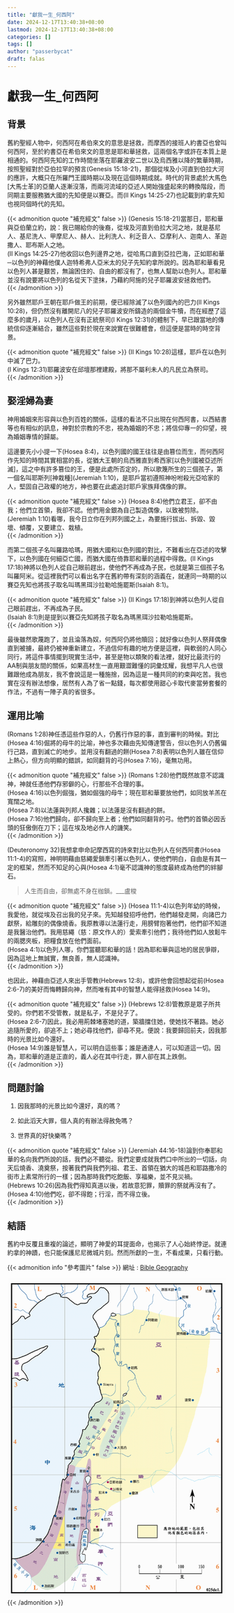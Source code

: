 ```yaml
---
title: "獻我一生_何西阿"
date: 2024-12-17T13:40:38+08:00
lastmod: 2024-12-17T13:40:38+08:00
categories: []
tags: []
author: "passerbycat"
draft: falas
---
```


# 獻我一生_何西阿

## 背景

舊約聖經人物中，何西阿在希伯來文的意思是拯救，而摩西的接班人約書亞也曾叫何西阿，至於約書亞在希伯來文的意思是耶和華拯救，這兩個名字或許在本質上是相通的。何西阿先知的工作時間坐落在耶羅波安二世以及烏西雅以降的繁華時期，按照聖經對於亞伯拉罕的預言(Genesis 15:18-21)，那個從埃及小河直到伯拉大河的應許，大概只在所羅門王國時期以及現在這個時期成就。時代的背景處於大馬色[大馬士革]的亞蘭人逐漸沒落，而兩河流域的亞述人開始強盛起來的轉換階段，而同期主要服務猶大國的先知便是以賽亞。而(II
Kings 14:25-27)也記載到約拿先知也視同個時代的先知。

{{< admonition quote "補充經文" false >}}
(Genesis 15:18-21)當那日，耶和華與亞伯蘭立約，說：我已賜給你的後裔，從埃及河直到伯拉大河之地，就是基尼人、基尼洗人、甲摩尼人、赫人、比利洗人、利乏音人、亞摩利人、迦南人、革迦撒人、耶布斯人之地。  
(II Kings 14:25-27)他收回以色列邊界之地，從哈馬口直到亞拉巴海，正如耶和華─以色列的神藉他僕人迦特希弗人亞米太的兒子先知約拿所說的。因為耶和華看見以色列人甚是艱苦，無論困住的、自由的都沒有了，也無人幫助以色列人。耶和華並沒有說要將以色列的名從天下塗抹，乃藉約阿施的兒子耶羅波安拯救他們。  
{{< /admonition >}}


另外雖然耶戶王朝在耶戶做王的前期，便已經除滅了以色列國內的巴力(II Kings
10:28)，但仍然沒有離開尼八的兒子耶羅波安所鑄造的兩個金牛犢，而在經歷了這麼多的歲月，以色列人在沒有正統祭司(I Kings
12:31)的體制下，早已跟當地的傳統信仰逐漸結合，雖然這些對於現在來說實在很難體會，但這便是當時的時空背景。

{{< admonition quote "補充經文" false >}}
(II Kings 10:28)這樣，耶戶在以色列中滅了巴力。  
(I Kings 12:31)耶羅波安在邱壇那裡建殿，將那不屬利未人的凡民立為祭司。  
{{< /admonition >}}


## 娶淫婦為妻

神用婚姻來形容與以色列百姓的關係，這樣的看法不只出現在何西阿書，以西結書等也有相似的訊息，神對於宗教的不忠，視為婚姻的不忠；將信仰專一的仰望，視為婚姻專情的歸屬。

這邊要先小小提一下(Hosea 8:4)，以色列國的國王往往是由篡位而生，而何西阿作先知的時間其實相當的長，從猶大王朝的烏西雅直到希西家[以色列國被亞述所滅]，這之中有許多篡位的王，便是此處所否定的，所以歌篾所生的三個孩子，第一個名叫耶斯列[神栽種](Jeremiah 1:10)，是耶戶當初遵照神吩咐殺光亞哈家的人，堅固自己政權的地方，神也要在此處追討耶戶家族拜偶像的罪。

{{< admonition quote "補充經文" false >}}
(Hosea 8:4)他們立君王，卻不由我；他們立首領，我卻不認。他們用金銀為自己製造偶像，以致被剪除。  
(Jeremiah 1:10)看哪，我今日立你在列邦列國之上，為要施行拔出、拆毀、毀壞、傾覆，又要建立、栽植。  
{{< /admonition >}}


而第二個孩子名叫羅路哈瑪，用猶大國和以色列國的對比，不難看出在亞述的攻擊下，以色列國在何細亞亡國，而猶大國在倚靠耶和華的過程中得救。(II Kings
17:18)神將以色列人從自己眼前趕出，使他們不再成為子民，也就是第三個孩子名叫羅阿米。從這裡我們可以看出名字在舊約帶有深刻的涵義在，就連同一時期的以賽亞先知也將孩子取名叫瑪黑珥沙拉勒哈施罷斯(Isaiah 8:1)。

{{< admonition quote "補充經文" false >}}
(II Kings 17:18)到神將以色列人從自己眼前趕出，不再成為子民。  
(Isaiah 8:1)則是提到以賽亞先知將孩子取名為瑪黑珥沙拉勒哈施罷斯。  
{{< /admonition >}}


最後雖然歌蔑跑了，並且淪落為奴，何西阿仍將他贖回；就好像以色列人祭拜偶像直到被擄，最終仍被神重新建立，不過信仰有趣的地方便是這裡，與軟弱的人同心同行，將這件事情擺到現實生活中，甚至是物以類聚的看法裡，就好比最流行的AA制與朋友間的關係，如果高材生一直用艱澀難懂的詞彙炫耀，我想平凡人也很難跟他成為朋友，我不會說這是一種施捨，因為這是一種共同的約束與吃苦。我也實在沒有辦法想像，居然有人為了省一點錢，每次都使用甜心卡取代麥當勞套餐的作法，不過有一陣子真的省很多。

## 運用比喻

(Romans 1:28)神任憑這些作惡的人，仍舊行作惡的事，直到審判的時候。對比(Hosea 4:16)倔將的母牛的比喻，神也多次藉由先知傳達警告，但以色列人仍舊偏行己路，直到滅亡的地步。並用沒有翻過的餅(Hosea 7:8)表明以色列人雖在信仰上熱心，但方向明顯的錯誤，如同翻背的弓(Hosea 7:16)，毫無功用。

{{< admonition quote "補充經文" false >}}
(Romans 1:28)他們既然故意不認識神，神就任憑他們存邪僻的心，行那些不合理的事。  
(Hosea 4:16)以色列倔強，猶如倔強的母牛；現在耶和華要放他們，如同放羊羔在寬闊之地。  
(Hosea 7:8)以法蓮與列邦人攙雜；以法蓮是沒有翻過的餅。  
(Hosea 7:16)他們歸向，卻不歸向至上者；他們如同翻背的弓。他們的首領必因舌頭的狂傲倒在刀下；這在埃及地必作人的譏笑。  
{{< /admonition >}}


(Deuteronomy 32)我想拿申命記摩西寫的詩來對比以色列人在何西阿書(Hosea 11:1-4)的寫照，神明明藉由慈繩愛鎖牽引著以色列人，使他們明白，自由是有其一定的框架，然而不知足的心與(Hosea 4:1)毫不認識神的態度最終成為他們的絆腳石。

> 人生而自由，卻無處不身在枷鎖。___盧梭

{{< admonition quote "補充經文" false >}}
(Hosea 11:1-4)以色列年幼的時候，我愛他，就從埃及召出我的兒子來。先知越發招呼他們，他們越發走開，向諸巴力獻祭，給雕刻的偶像燒香。我原教導以法蓮行走，用膀臂抱著他們，他們卻不知道是我醫治他們。我用慈繩（慈：原文作人的）愛索牽引他們；我待他們如人放鬆牛的兩腮夾板，把糧食放在他們面前。  
(Hosea 4:1)以色列人哪，你們當聽耶和華的話！因為耶和華與這地的居民爭辯，因為這地上無誠實，無良善，無人認識神。  
{{< /admonition >}}


也因此，神藉由亞述人來出手管教(Hebrews 12:8)，或許他會回想起從前(Hosea 2:6-7)的美好而悔轉歸向神，然而唯有其中的智慧人能得拯救(Hosea 14:9)。

{{< admonition quote "補充經文" false >}}
(Hebrews 12:8)管教原是眾子所共受的。你們若不受管教，就是私子，不是兒子了。  
(Hosea 2:6-7)因此，我必用荊棘堵塞她的道，築牆擋住她，使她找不著路。她必追隨所愛的，卻追不上；她必尋找他們，卻尋不見。便說：我要歸回前夫，因我那時的光景比如今還好。  
(Hosea 14:9)誰是智慧人，可以明白這些事；誰是通達人，可以知道這一切。因為，耶和華的道是正直的，義人必在其中行走，罪人卻在其上跌倒。  
{{< /admonition >}}


## 問題討論

  1. 因我那時的光景比如今還好，真的嗎？

  2. 如此滔天大罪，個人真的有辦法得赦免嗎？

  3. 世界真的好快樂嗎？

{{< admonition quote "補充經文" false >}}
(Jeremiah 44:16-18)論到你奉耶和華的名向我們所說的話，我們必不聽從。我們定要成就我們口中所出的一切話，向天后燒香、澆奠祭，按著我們與我們列祖、君王、首領在猶大的城邑和耶路撒冷的街市上素常所行的一樣；因為那時我們吃飽飯、享福樂，並不見災禍。  
(Hebrews 10:26)因為我們得知真道以後，若故意犯罪，贖罪的祭就再沒有了。  
(Hosea 4:10)他們吃，卻不得飽；行淫，而不得立後。  
{{< /admonition >}}


## 結語

舊約中反覆且重複的論述，顯明了神愛的耳提面命，也揭示了人心始終悖逆。就連約拿的神蹟，也只能保護尼尼微城片刻。然而所獻的一生，不看成果，只看行動。

{{< admonition info "參考圖片" false >}}
網址 : [Bible Geography](https://biblegeography.holylight.org.tw/images/index/condensedbible/map/025.GIF)

<!-- 強制插入圖片並置中樣式 -->
<img src="images/map01.gif" alt="埃及小河到伯拉大河" style="display: block; margin: 0 auto; max-width: 100%; height: auto;">
{{< /admonition >}}


